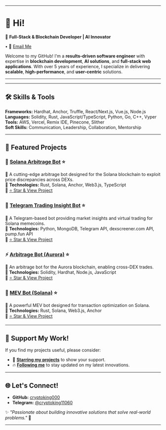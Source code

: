 
---

# 👋 Hi!  

🚀 **Full-Stack & Blockchain Developer | AI Innovator**  

• 💌 [Email Me](mailto:kinja4792@gmail.com)   

Welcome to my GitHub! I'm a **results-driven software engineer** with expertise in **blockchain development**, **AI solutions**, and **full-stack web applications**. With over 5 years of experience, I specialize in delivering **scalable**, **high-performance**, and **user-centric** solutions.  

---


---

## 🛠 Skills & Tools  

**Frameworks:** Hardhat, Anchor, Truffle, React/Next.js, Vue.js, Node.js  
**Languages:** Solidity, Rust, JavaScript/TypeScript, Python, Go, C++, Vyper  
**Tools:** AWS, Vercel, Remix IDE, Pinecone, Slither  
**Soft Skills:** Communication, Leadership, Collaboration, Mentorship  

---

## 🌟 Featured Projects  

### **🚀 [Solana Arbitrage Bot](https://github.com/cryptoking000/arbitrage-bot-for-solana/) ⭐**  
🔹 A cutting-edge arbitrage bot designed for the Solana blockchain to exploit price discrepancies across DEXs.  
🔹 **Technologies:** Rust, Solana, Anchor, Web3.js, TypeScript  
🔹 [⭐ Star & View Project](https://github.com/cryptoking000/arbitrage-bot-for-solana/)  

### **🤖 [Telegram Trading Insight Bot](https://github.com/cryptoking000/trading-analytics-tg-bot/) ⭐**  
🔹 A Telegram-based bot providing market insights and virtual trading for Solana memecoins.  
🔹 **Technologies:** Python, MongoDB, Telegram API, dexscreener.com API, pump.fun API  
🔹 [⭐ Star & View Project](https://github.com/cryptoking000/trading-analytics-tg-bot/)  

### **⚡ [Arbitrage Bot (Aurora)](https://github.com/cryptoking000/arbitrage-bot-dex-aurora/) ⭐**  
🔹 An arbitrage bot for the Aurora blockchain, enabling cross-DEX trades.  
🔹 **Technologies:** Solidity, Hardhat, Node.js, JavaScript  
🔹 [⭐ Star & View Project](https://github.com/cryptoking000/arbitrage-bot-dex-aurora/)  

### **🚀 [MEV Bot (Solana)](https://github.com/cryptoking000/mev-bot-solana/) ⭐**  
🔹 A powerful MEV bot designed for transaction optimization on Solana.  
🔹 **Technologies:** Rust, Solana, Web3.js, Anchor  
🔹 [⭐ Star & View Project](https://github.com/cryptoking000/mev-bot-solana)  

---

## 🌟 Support My Work!  

If you find my projects useful, please consider:  

- 🌟 **[Starring my projects](https://github.com/cryptoking000?tab=repositories)** to show your support.  
- 🔥 **[Following me](https://github.com/cryptoking000?tab=followers)** to stay updated on my latest innovations.    

---

## 🌐 Let's Connect!  

- **GitHub:** [cryptoking000](https://github.com/cryptoking000)  
- **Telegram:** [@cryptoking11060](https://t.me/cryptoking11060)  

✨ _"Passionate about building innovative solutions that solve real-world problems."_ 🚀  

---
